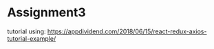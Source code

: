 # Assignment3
tutorial using: https://appdividend.com/2018/06/15/react-redux-axios-tutorial-example/
